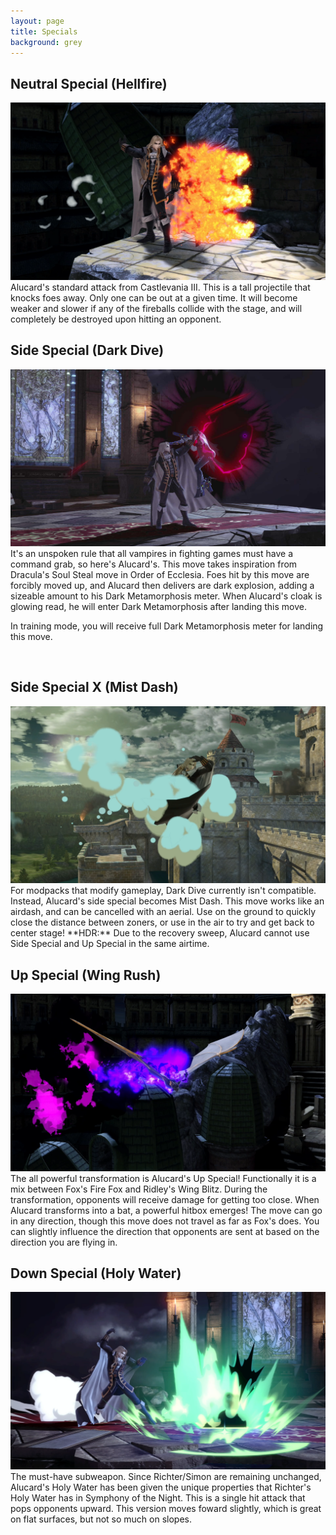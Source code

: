 ```yaml
---
layout: page
title: Specials
background: grey
---
```


<div class="col-lg-12 text-center">
	<h2 class="section-heading text-uppercase">Neutral Special (Hellfire)</h2>
</div>
<img class="img-fluid d-block mx-auto" src="assets\img\moveset\nspecial.png" alt="">
Alucard's standard attack from Castlevania III. This is a tall projectile that knocks foes away. Only one can be out at a given time. It will become weaker and slower if any of the fireballs collide with the stage, and will completely be destroyed upon hitting an opponent. 

<br/>
<div class="col-lg-12 text-center">
	<h2 class="section-heading text-uppercase">Side Special (Dark Dive)</h2>
</div>
<img class="img-fluid d-block mx-auto" src="assets\img\moveset\sspecial.png" alt="">
It's an unspoken rule that all vampires in fighting games must have a command grab, so here's Alucard's. This move takes inspiration from Dracula's Soul Steal move in Order of Ecclesia. Foes hit by this move are forcibly moved up, and Alucard then delivers are dark explosion, adding a sizeable amount to his Dark Metamorphosis meter. When Alucard's cloak is glowing read, he will enter Dark Metamorphosis after landing this move.

In training mode, you will receive full Dark Metamorphosis meter for landing this move.

<br/>
<div class="col-lg-12 text-center">
	<h2 class="section-heading text-uppercase">Side Special X (Mist Dash)</h2>
</div>
<img class="img-fluid d-block mx-auto" src="assets\img\moveset\mistdash.png" alt="">
For modpacks that modify gameplay, Dark Dive currently isn't compatible. Instead, Alucard's side special becomes Mist Dash. This move works like an airdash, and can be cancelled with an aerial. Use on the ground to quickly close the distance between zoners, or use in the air to try and get back to center stage! **HDR:** Due to the recovery sweep, Alucard cannot use Side Special and Up Special in the same airtime.

<br/>
<div class="col-lg-12 text-center">
	<h2 class="section-heading text-uppercase">Up Special (Wing Rush)</h2>
</div>
<img class="img-fluid d-block mx-auto" src="assets\img\moveset\upspecial.png" alt="">
The all powerful transformation is Alucard's Up Special! Functionally it is a mix between Fox's Fire Fox and Ridley's Wing Blitz. During the transformation, opponents will receive damage for getting too close. When Alucard transforms into a bat, a powerful hitbox emerges! The move can go in any direction, though this move does not travel as far as Fox's does. You can slightly influence the direction that opponents are sent at based on the direction you are flying in.

<br/>
<div class="col-lg-12 text-center">
	<h2 class="section-heading text-uppercase">Down Special (Holy Water)</h2>
</div>
<img class="img-fluid d-block mx-auto" src="assets\img\moveset\dspecial.png" alt="">
The must-have subweapon. Since Richter/Simon are remaining unchanged, Alucard's Holy Water has been given the unique properties that Richter's Holy Water has in Symphony of the Night. This is a single hit attack that pops opponents upward. This version moves foward slightly, which is great on flat surfaces, but not so much on slopes. 